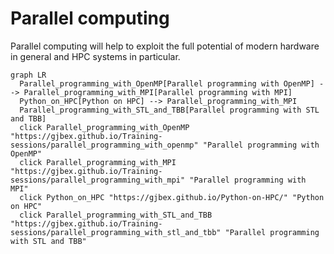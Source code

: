 # Parallel computing

Parallel computing will help to exploit the full potential of modern hardware
in general and HPC systems in particular.

```mermaid
graph LR
  Parallel_programming_with_OpenMP[Parallel programming with OpenMP] --> Parallel_programming_with_MPI[Parallel programming with MPI]
  Python_on_HPC[Python on HPC] --> Parallel_programming_with_MPI
  Parallel_programming_with_STL_and_TBB[Parallel programming with STL and TBB]
  click Parallel_programming_with_OpenMP "https://gjbex.github.io/Training-sessions/parallel_programming_with_openmp" "Parallel programming with OpenMP"
  click Parallel_programming_with_MPI "https://gjbex.github.io/Training-sessions/parallel_programming_with_mpi" "Parallel programming with MPI"
  click Python_on_HPC "https://gjbex.github.io/Python-on-HPC/" "Python on HPC"
  click Parallel_programming_with_STL_and_TBB "https://gjbex.github.io/Training-sessions/parallel_programming_with_stl_and_tbb" "Parallel programming with STL and TBB"
```
